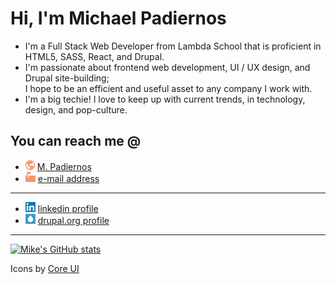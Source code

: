 # Hi, I'm Michael Padiernos

- I'm a Full Stack Web Developer from Lambda School that is proficient
  in HTML5, SASS, React, and Drupal.
- I'm passionate about frontend web development, UI / UX design, and
  Drupal site-building; <br>I hope to be an efficient and useful asset
  to any company I work with.
- I'm a big techie! I love to keep up with current trends, in
  technology, design, and pop-culture.

## You can reach me @

- ![website](./assets/globe-16.png)
  [M. Padiernos](https://mike.padiernos.me)
- ![mail](./assets/mailbox-16.png)
  [e-mail address](mailto:mike@padiernos.me)

<hr>

- ![linkedin](./assets/linkedin-16.png)
  [linkedin profile](https://www.linkedin.com/in/mikepadiernos/)
- ![mail](./assets/drupal-16.png)
  [drupal.org profile](https://www.drupal.org/u/mikepadiernos)

<hr>

[![Mike's GitHub stats](https://github-readme-stats.vercel.app/api?username=mikepadiernos&theme=dark&show_icons=true)](https://github.com/mikepadiernos)

<!--
**mikepadiernos/mikepadiernos** is a ✨ _special_ ✨ repository because its `README.md` (this file) appears on your GitHub profile.

Here are some ideas to get you started:

- 🔭 I’m currently working on ...
- 🌱 I’m currently learning ...
- 👯 I’m looking to collaborate on ...
- 🤔 I’m looking for help with ...
- 💬 Ask me about ...
- 📫 How to reach me: ...
- 😄 Pronouns: ...
- ⚡ Fun fact: ...
-->

Icons by [Core UI](https://icons.coreui.io/)

